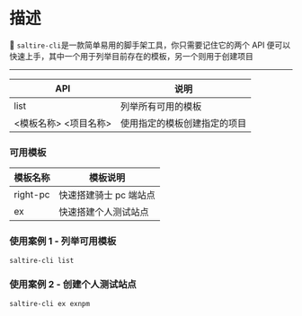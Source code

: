 描述
===========================
:bullettrain_front: `saltire-cli`是一款简单易用的脚手架工具，你只需要记住它的两个 API 便可以快速上手，其中一个用于列举目前存在的模板，另一个则用于创建项目

****


API | 说明
---|---
list | 列举所有可用的模板
<模板名称> <项目名称> | 使用指定的模板创建指定的项目


### 可用模板

模板名称 | 模板说明
---|---
right-pc | 快速搭建骑士 pc 端站点
ex | 快速搭建个人测试站点

### 使用案例 1 - 列举可用模板

```
saltire-cli list
```

### 使用案例 2 - 创建个人测试站点

```
saltire-cli ex exnpm
```






